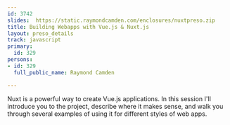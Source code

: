```yaml
---
id: 3742
slides:  https://static.raymondcamden.com/enclosures/nuxtpreso.zip
title: Building Webapps with Vue.js & Nuxt.js
layout: preso_details
track: javascript
primary:
  id: 329
persons:
- id: 329
  full_public_name: Raymond Camden

---
```

Nuxt is a powerful way to create Vue.js applications. In this session I'll introduce you to the project, describe where it makes sense, and walk you through several examples of using it for different styles of web apps.
